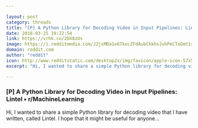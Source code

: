 ```yaml
---

layout: post
category: threads
title: "[P] A Python Library for Decoding Video in Input Pipelines: Lintel"
date: 2018-03-25 19:22:54
link: https://vrhk.co/2DX8zUs
image: https://i.redditmedia.com/J2jsMDa1o67kocZFdAubCkkhsJuhPeCToGmt1sImkWw.jpg?w=320&s=e279d2ebea0c1d385ef5219a711b1ac3
domain: reddit.com
author: "reddit"
icon: http://www.redditstatic.com/desktop2x/img/favicon/apple-icon-57x57.png
excerpt: "Hi, I wanted to share a simple Python library for decoding video that I have written, called Lintel. I hope that it might be useful for anyone..."

---
```


### [P] A Python Library for Decoding Video in Input Pipelines: Lintel • r/MachineLearning

Hi, I wanted to share a simple Python library for decoding video that I have written, called Lintel. I hope that it might be useful for anyone...